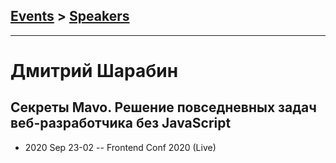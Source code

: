 ## [Events](../README.md) > [Speakers](../speakers.md)
---

# Дмитрий Шарабин

## Секреты Mavo. Решение повседневных задач веб-разработчика без JavaScript
- 2020 Sep 23-02 -- Frontend Conf 2020 (Live)    
